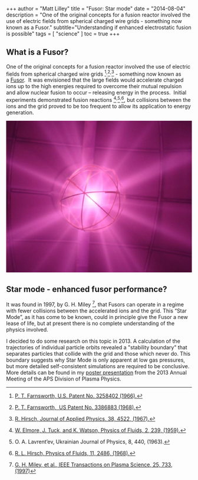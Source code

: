 +++
author = "Matt Lilley"
title = "Fusor: Star mode"
date = "2014-08-04"
description = "One of the original concepts for a fusion reactor involved the use of electric fields from spherical charged wire grids - something now known as a Fusor."
subtitle="Understanding if enhanced electrostatic fusion is possible"
tags = [
    "science"
]
toc = true
+++

## What is a Fusor?
One of the original concepts for a fusion reactor involved the use of electric fields from spherical charged wire grids [^1]<sup>,</sup>[^2]<sup>,</sup>[^3] - something now known as a [Fusor](https://en.wikipedia.org/wiki/Fusor).  It was envisioned that the large fields would accelerate charged ions up to the high energies required to overcome their mutual repulsion and allow nuclear fusion to occur – releasing energy in the process.  Initial experiments demonstrated fusion reactions [^4]<sup>,</sup>[^5]<sup>,</sup>[^6], but collisions between the ions and the grid proved to be too frequent to allow its application to energy generation.

[^1]: [P. T. Farnsworth, U.S. Patent No. 3258402 (1966).](https://www.google.com/patents/US3258402)
[^2]: [P. T. Farnsworth,  US Patent No. 3386883 (1968).](https://www.google.com/patents/US3386883)
[^3]: [R. Hirsch, Journal of Applied Physics, 38, 4522, (1967).](https://dx.doi.org/10.1063/1.1709162)
[^4]: [W. Elmore, J. Tuck, and K. Watson, Physics of Fluids, 2, 239, (1959).](https://dx.doi.org/10.1063/1.1705917)
[^5]: O. A. Lavrent’ev, Ukrainian Journal of Physics, 8, 440, (1963).
[^6]: [R. L. Hirsch, Physics of Fluids, 11, 2486, (1968).](https://dx.doi.org/10.1063/1.1691842)

<!-- {{< image-link src="Fusor.jpg" alt="fusor star mode" >}} -->

![fusor star mode](Fusor.jpg "Operating fusor from University of Missouri-Columbia")

## Star mode - enhanced fusor performance?

It was found in 1997, by G. H. Miley [^7], that Fusors can operate in a regime with fewer collisions between the accelerated ions and the grid. This “Star Mode”, as it has come to be known, could in principle give the Fusor a new lease of life, but at present there is no complete understanding of the physics involved.

[^7]: [G. H. Miley, et al., IEEE Transactions on Plasma Science, 25, 733, (1997)](https://fsl.ne.uiuc.edu/IEC/Miley_IEEE%20Trans%281997%29.pdf)

I decided to do some research on this topic in 2013. A calculation of the trajectories of individual particle orbits revealed a "stability boundary" that separates particles that collide with the grid and those which never do. This boundary suggests why Star Mode is only apparent at low gas pressures, but more detailed self-consistent simulations are required to be conclusive. More details can be found in my [poster presentation](Lilley-Star-Mode-2013-APS.pdf) from the 2013 Annual Meeting of the APS Division of Plasma Physics.
